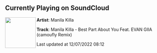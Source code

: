 ## Currently Playing on SoundCloud

[<img align="left" width="100" src="https://i1.sndcdn.com/artworks-eLvyXkoVZbJ21l6T-G2yUXg-t500x500.jpg">](https://soundcloud.com/manilakilla/manila-killa-feat-evan-giia-best-part-about-you-camoufly-remix)

**Artist**: Manila Killa 

**Track**: Manila Killa  - Best Part About You Feat. EVAN GIIA (camoufly Remix)

Last updated at 12/07/2022 08:12
